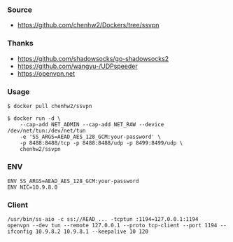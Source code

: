 ### Source
- https://github.com/chenhw2/Dockers/tree/ssvpn
  
### Thanks
- https://github.com/shadowsocks/go-shadowsocks2
- https://github.com/wangyu-/UDPspeeder
- https://openvpn.net
  
### Usage
```
$ docker pull chenhw2/ssvpn

$ docker run -d \
    --cap-add NET_ADMIN --cap-add NET_RAW --device /dev/net/tun:/dev/net/tun
    -e 'SS_ARGS=AEAD_AES_128_GCM:your-password' \
    -p 8488:8488/tcp -p 8488:8488/udp -p 8499:8499/udp \
    chenhw2/ssvpn
```
  
### ENV
```
ENV SS_ARGS=AEAD_AES_128_GCM:your-password
ENV NIC=10.9.8.0
```

### Client
```
/usr/bin/ss-aio -c ss://AEAD_... -tcptun :1194=127.0.0.1:1194
openvpn --dev tun --remote 127.0.0.1 --proto tcp-client --port 1194 --ifconfig 10.9.8.2 10.9.8.1 --keepalive 10 120
```
